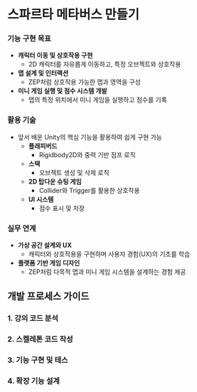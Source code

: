 # **스파르타 메타버스 만들기**

### 기능 구현 목표

- **캐릭터 이동 및 상호작용 구현**
    - 2D 캐릭터를 자유롭게 이동하고, 특정 오브젝트와 상호작용
- **맵 설계 및 인터랙션**
    - ZEP처럼 상호작용 가능한 맵과 영역을 구성
- **미니 게임 실행 및 점수 시스템 개발**
    - 맵의 특정 위치에서 미니 게임을 실행하고 점수를 기록
 
### 활용 기술

- 앞서 배운 Unity의 핵심 기능을 활용하여 쉽게 구현 가능
    - **플래피버드**
        - Rigidbody2D와 중력 기반 점프 로직
    - **스택**
        - 오브젝트 생성 및 삭제 로직
    - **2D 탑다운 슈팅 게임**
        - Collider와 Trigger를 활용한 상호작용
    - **UI 시스템**
        - 점수 표시 및 저장

### 실무 연계

- **가상 공간 설계와 UX**
    - 캐릭터와 상호작용을 구현하며 사용자 경험(UX)의 기초를 학습
- **플랫폼 기반 게임 디자인**
    - ZEP처럼 다목적 맵과 미니 게임 시스템을 설계하는 경험 제공

## 개발 프로세스 가이드

### 1. 강의 코드 분석
### 2. 스켈레톤 코드 작성
### 3. 기능 구현 및 테스
### 4. 확장 기능 설계

